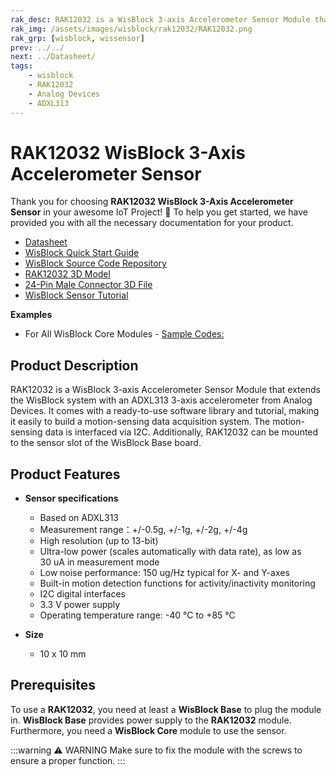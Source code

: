 ```yaml
---
rak_desc: RAK12032 is a WisBlock 3-axis Accelerometer Sensor Module that extends the WisBlock system with an ADXL313 3-axis accelerometer from Analog Devices. A ready-to-use SW library and tutorial make it simple to build a motion-sensing data acquisition system.
rak_img: /assets/images/wisblock/rak12032/RAK12032.png
rak_grp: [wisblock, wissensor]
prev: ../../
next: ../Datasheet/
tags:
    - wisblock
    - RAK12032
    - Analog Devices
    - ADXL313
---
```


# RAK12032 WisBlock 3-Axis Accelerometer Sensor

Thank you for choosing **RAK12032 WisBlock 3-Axis Accelerometer Sensor** in your awesome IoT Project! 🎉 To help you get started, we have provided you with all the necessary documentation for your product.

* [Datasheet](../Datasheet/)
* <a href="../../Quickstart/" target="_blank">WisBlock Quick Start Guide</a>
* [WisBlock Source Code Repository](https://github.com/RAKWireless/WisBlock/)
* [RAK12032 3D Model](https://downloads.rakwireless.com/3D_File/WisBlock/3D_RAK12032.stp)
* [24-Pin Male Connector 3D File](https://downloads.rakwireless.com/3D_File/Accessory/WisConnector/M24S1003K6M.stp)
* [WisBlock Sensor Tutorial](/Knowledge-Hub/Learn/WisBlock-Sensor-Tutorial/)

**Examples**

- For All WisBlock Core Modules - [Sample Codes:](https://github.com/RAKWireless/WisBlock/tree/master/examples/common/sensors/RAK12032_3_Axis_ADXL313)

## Product Description

RAK12032 is a WisBlock 3-axis Accelerometer Sensor Module that extends the WisBlock system with an ADXL313 3-axis accelerometer from Analog Devices. It comes with a ready-to-use software library and tutorial, making it easily to build a motion-sensing data acquisition system. The motion-sensing data is interfaced via I2C. Additionally, RAK12032 can be mounted to the sensor slot of the WisBlock Base board.

## Product Features

* **Sensor specifications**
    *  Based on ADXL313
    *  Measurement range：+/-0.5g, +/-1g, +/-2g, +/-4g
    *  High resolution (up to 13-bit)
    *  Ultra-low power (scales automatically with data rate), as low as 30&nbsp;uA in measurement mode
    *  Low noise performance: 150&nbsp;ug/Hz typical for X- and Y-axes
    *  Built-in motion detection functions for activity/inactivity monitoring
    *  I2C digital interfaces
    *  3.3&nbsp;V power supply
    *  Operating temperature range: -40&nbsp;°C to +85&nbsp;°C

* **Size**
    * 10 x 10&nbsp;mm

## Prerequisites

To use a **RAK12032**, you need at least a **WisBlock Base** to plug the module in. **WisBlock Base** provides power supply to the **RAK12032** module. Furthermore, you need a **WisBlock Core** module to use the sensor.

:::warning ⚠️ WARNING
Make sure to fix the module with the screws to ensure a proper function.
:::


